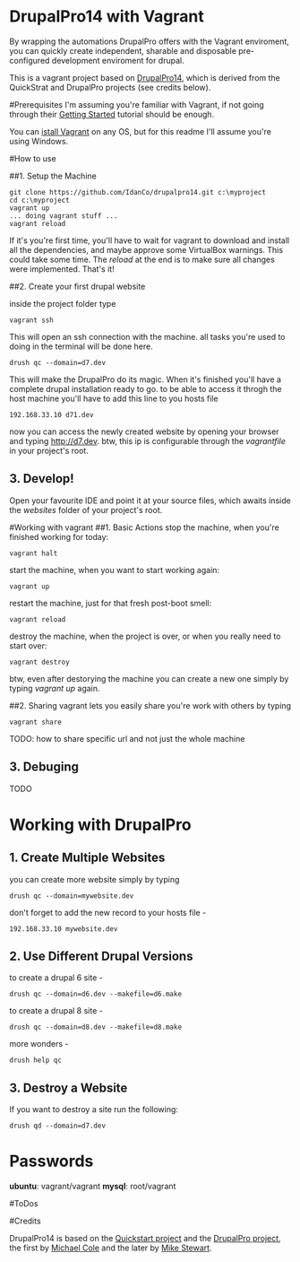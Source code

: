 DrupalPro14 with Vagrant
===========

By wrapping the automations DrupalPro offers with the Vagrant enviroment, you can quickly create independent, sharable and disposable pre-configured development enviroment for drupal.

This is a vagrant project based on [DrupalPro14](https://github.com/jcmartinez/drupalpro14), which is derived from the QuickStrat and DrupalPro projects (see credits below).

#Prerequisites
I'm assuming you're familiar with Vagrant, if not going through their [Getting Started](http://docs.vagrantup.com/v2/getting-started/index.html) tutorial should be enough.

You can [istall Vagrant](https://www.vagrantup.com/downloads.html) on any OS, but for this readme I'll assume you're using Windows.

#How to use

##1. Setup the Machine

    git clone https://github.com/IdanCo/drupalpro14.git c:\myproject
    cd c:\myproject
    vagrant up
    ... doing vagrant stuff ...
    vagrant reload

If it's you're first time, you'll have to wait for vagrant to download and install all the dependencies, and maybe approve some VirtualBox warnings. This could take some time. The *reload* at the end is to make sure all changes were implemented. That's it!

##2. Create your first drupal website

inside the project folder type 

    vagrant ssh

This will open an ssh connection with the machine. all tasks you're used to doing in the terminal will be done here.

    drush qc --domain=d7.dev

This will make the DrupalPro do its magic. When it's finished you'll have a complete drupal installation ready to go. to be able to access it throgh the host machine you'll have to add this line to you hosts file

    192.168.33.10 d71.dev

now you can access the newly created website by opening your browser and typing http://d7.dev. btw, this ip is configurable through the *vagrantfile* in your project's root.
## 3. Develop!

Open your favourite IDE and point it at your source files, which awaits inside the *websites* folder of your project's root.

#Working with vagrant
##1. Basic Actions
stop the machine, when you're finished working for today:

    vagrant halt

start the machine, when you want to start working again:

    vagrant up

restart the machine, just for that fresh post-boot smell:

    vagrant reload

destroy the machine, when the project is over, or when you really need to start over:

    vagrant destroy
btw, even after destorying the machine you can create a new one simply by typing *vagrant up* again.

##2. Sharing
vagrant lets you easily share you're work with others by typing

    vagrant share
TODO: how to share specific url and not just the whole machine

## 3. Debuging
TODO


# Working with DrupalPro
## 1. Create Multiple Websites
you can create more website simply by typing

    drush qc --domain=mywebsite.dev

don't forget to add the new record to your hosts file -

    192.168.33.10 mywebsite.dev

## 2. Use Different Drupal Versions
to create a drupal 6 site -

    drush qc --domain=d6.dev --makefile=d6.make

to create a drupal 8 site -

    drush qc --domain=d8.dev --makefile=d8.make

more wonders -

    drush help qc

## 3. Destroy a Website
If you want to destroy a site run the following:

    drush qd --domain=d7.dev


# Passwords
**ubuntu**: vagrant/vagrant
**mysql**: root/vagrant 

#ToDos


#Credits

DrupalPro14 is based on the [Quickstart project](https://www.drupal.org/project/quickstart) and the [DrupalPro project](https://www.drupal.org/project/drupalpro), the first by [Michael Cole](https://www.drupal.org/u/michaelcole) and the later by [Mike Stewart](https://www.drupal.org/u/mike-stewart).
